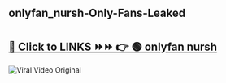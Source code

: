 
 ## onlyfan_nursh-Only-Fans-Leaked

# <h2><a href="https://clipsfans.com/onlyfan_nursh&ref=git">🔗 Click to LINKS ⏩⏩ 👉 🟢 onlyfan nursh </a></h2>

<a href="https://clipsfans.com/onlyfan_nursh&ref=git" rel="nofollow" data-target="animated-image.originalLink"><img src="https://i.ibb.co.com/xMMVF88/686577567.gif" alt="Viral Video Original" style="max-width: 100%; display: inline-block;" data-target="animated-image.originalImage"></a>
